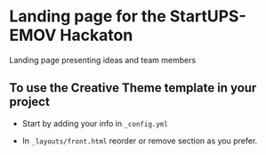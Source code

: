 # Landing page for the StartUPS-EMOV Hackaton

Landing page presenting ideas and team members

## To use the Creative Theme template in your project

- Start by adding your info in `_config.yml`

- In `_layouts/front.html` reorder or remove section as you prefer.
